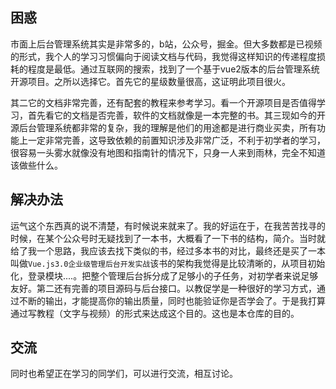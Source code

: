 ## 困惑

市面上后台管理系统其实是非常多的，b站，公众号，掘金。但大多数都是已视频的形式，我个人的学习习惯偏向于阅读文档与代码，我觉得这样知识的传递程度损耗的程度是最低。通过互联网的搜索，找到了一个基于vue2版本的后台管理系统开源项目。之所以选择它。首先它的星级数量很高，这证明此项目很火。

其二它的文档非常完善，还有配套的教程来参考学习。看一个开源项目是否值得学习，首先看它的文档是否完善，软件的文档就像是一本完整的书。其三现如今的开源后台管理系统都非常的复杂，我的理解是他们的用途都是进行商业买卖，所有功能上一定非常完善，这导致依赖的前置知识涉及非常广泛，不利于初学者的学习，很容易一头雾水就像没有地图和指南针的情况下，只身一人来到雨林，完全不知道该做些什么。



## 解决办法

运气这个东西真的说不清楚，有时候说来就来了。我的好运在于，在我苦苦找寻的时候，在某个公众号时无疑找到了一本书，大概看了一下书的结构，简介。当时就给了我一个思路，我应该去找下类似的书，经过多本书的对比，最终还是买了一本叫做`Vue.js3.0企业级管理后台开发实战`该书的架构我觉得是比较清晰的，从项目初始化，登录模块....。把整个管理后台拆分成了足够小的子任务，对初学者来说足够友好。第二还有完善的项目源码与后台接口。以教促学是一种很好的学习方式，通过不断的输出，才能提高你的输出质量，同时也能验证你是否学会了。于是我打算通过写教程（文字与视频）的形式来达成这个目的。这也是本仓库的目的。



## 交流

同时也希望正在学习的同学们，可以进行交流，相互讨论。
